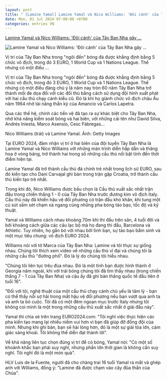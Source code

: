 ```yaml
---
layout: post
title: " [Lamine Yamal] Lamine Yamal và Nico Williams: 'Đôi cánh' của Tây Ban Nha gây ..."
date: Mon, 01 Jul 2024 07:00:00 +0700
categories: entries VN
---
```

[Lamine Yamal và Nico Williams: 'Đôi cánh' của Tây Ban Nha gây ...](https://daibieunhandan.vn/du-lich-the-thao/lamine-yamal-va-nico-williams-doi-canh-cua-tay-ban-nha-gay-bao-tai-euro-2024-i377505/)

![Lamine Yamal và Nico Williams: 'Đôi cánh' của Tây Ban Nha gây ...](https://img.daibieunhandan.vn/Files/Images/2024/06/30/spain_portraits_-_uefa_euro_202-1719738124980.jpeg)

Vị trí của Tây Ban Nha trong "ngôi đền" bóng đá được khẳng định bằng 5 chức vô địch, trong đó 3 EURO, 1 World Cup và 1 Nations League. Thế nhưng có một điều ...

Vị trí của Tây Ban Nha trong "ngôi đền" bóng đá được khẳng định bằng 5 chức vô địch, trong đó 3 EURO, 1 World Cup và 1 Nations League. Thế nhưng có một điều đáng chú ý là năm nay tròn 60 năm Tây Ban Nha trở thành mối đe dọa đối với các đối thủ bằng cách sử dụng đội hình xuất phát với hai cầu thủ chạy cánh kiểu cũ. Đó là khi họ giành chức vô địch châu Âu năm 1964 nhờ tài năng thần kỳ của Amancio và Carlos Lapetra.

Qua các thế hệ, chính các tiền vệ đã tạo ra sự khác biệt cho Tây Ban Nha, nhờ khả năng kiểm soát bóng và hai biên, với những cái tên như David Silva, Andrés Iniesta, Marco Asensio, Cesc Fàbregas...

Nico Williams (trái) và Lamine Yamal. Ảnh: Getty Images

Tại EURO 2024, đảm nhận vị trí ở hai biên của đội tuyển Tây Ban Nha là Lamine Yamal và Nico Williams với những màn trình diễn hấp dẫn và thăng hoa ở vòng bảng, trở thành hai trong số những cầu thủ nổi bật tính đến thời điểm hiện tại.

Lamine Yamal đã trở thành cầu thủ đá chính trẻ nhất trong lịch sử EURO, sau đó kiến tạo cho Dani Carvajal ghi bàn trong trận gặp Croatia, trở thành cầu thủ kiến ​​tạo trẻ nhất.

Trong khi đó, Nico Williams được bầu chọn là Cầu thủ xuất sắc nhất trận đấu trong chiến thắng 1 - 0 của Tây Ban Nha trước đương kim vô địch Italy. Cầu thủ này đã khiến hậu vệ đối phương có trận đấu khó khăn, khi tung một cú sút sấm sét chạm xà ngang cùng những pha bóng táo bạo, tốc độ và kỹ thuật.

Yamal và Williams cách nhau khoảng 70m khi thi đấu trên sân, 4 tuổi đời và bởi khoảng cách giữa các câu lạc bộ mà họ đang thi đấu, Barcelona và Athletic. Tuy nhiên, họ gắn bó với nhau bởi tình bạn, sự táo bạo bẩm sinh và một mục tiêu chung: vô địch EURO 2024.

Williams nói với tờ Marca của Tây Ban Nha: Lamine và tôi thực sự giống nhau. Chúng tôi thích xem video về những cầu thủ vĩ đại và chúng tôi là những cầu thủ "đường phố". Đó là lý do chúng tôi hiểu nhau.

"Chúng tôi liên tục trêu đùa nhau. Đó là một tình bạn được hình thành ở Georgia năm ngoái, khi với trái bóng chúng tôi đã tìm thấy nhau (trong chiến thắng 7 - 1 của Tây Ban Nha) và cậu ấy đã ghi bàn thắng quốc tế đầu tiên ở tuổi 16".

"Đối với tôi, nghệ thuật của một cầu thủ chạy cánh chủ yếu là tâm lý - bạn có thể thấy nỗi sợ hãi trong mắt hậu vệ đối phương nếu bạn vượt qua anh ta và anh ta bỏ cuộc. Tôi đã có một đêm ngoạn mục trước Italy nhưng tôi không coi mình là một trong những cầu thủ xuất sắc nhất ở giải đấu này".

Yamal thì chia sẻ trên trang EURO2024.com: "Tôi nghĩ việc thực hiện các pha kiến ​​tạo mang lại nhiều niềm vui hơn vì bạn đã giúp đỡ đồng đội của mình. Nhưng khi ghi bàn, bạn sẽ hài lòng hơn, đó là một sự giải tỏa lớn, cảm giác sảng khoái. Tôi không thể diễn đạt thành lời".

Về khả năng liên tục chọn đúng vị trí để có bóng, Yamal nói: "Có một số khoảnh khắc bạn phải suy nghĩ, nhưng phần lớn thời gian là không cần suy nghĩ. Tôi nghĩ đó là một món quà".

HLV Luis de la Fuente, người đã cho chàng trai 16 tuổi Yamal ra mắt và ghép anh với Williams, đồng ý: "Lamine đã được chạm vào cây đũa thần của Chúa".

